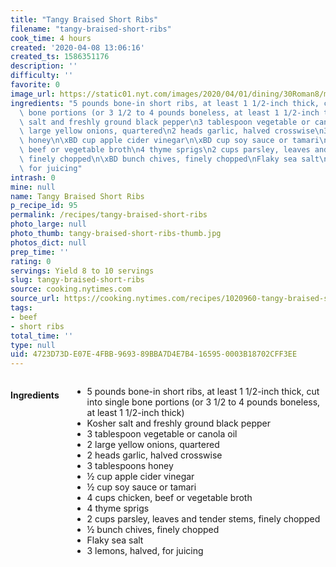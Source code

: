 ```yaml
---
title: "Tangy Braised Short Ribs"
filename: "tangy-braised-short-ribs"
cook_time: 4 hours
created: '2020-04-08 13:06:16'
created_ts: 1586351176
description: ''
difficulty: ''
favorite: 0
image_url: https://static01.nyt.com/images/2020/04/01/dining/30Roman8/merlin_170265405_0a959f02-2f74-41cc-aaa8-0308f3619ce9-articleLarge.jpg
ingredients: "5 pounds bone-in short ribs, at least 1 1/2-inch thick, cut into single\
  \ bone portions (or 3 1/2 to 4 pounds boneless, at least 1 1/2-inch thick)\nKosher\
  \ salt and freshly ground black pepper\n3 tablespoon vegetable or canola oil\n2\
  \ large yellow onions, quartered\n2 heads garlic, halved crosswise\n3 tablespoons\
  \ honey\n\xBD cup apple cider vinegar\n\xBD cup soy sauce or tamari\n4 cups chicken,\
  \ beef or vegetable broth\n4 thyme sprigs\n2 cups parsley, leaves and tender stems,\
  \ finely chopped\n\xBD bunch chives, finely chopped\nFlaky sea salt\n3 lemons, halved,\
  \ for juicing"
intrash: 0
mine: null
name: Tangy Braised Short Ribs
p_recipe_id: 95
permalink: /recipes/tangy-braised-short-ribs
photo_large: null
photo_thumb: tangy-braised-short-ribs-thumb.jpg
photos_dict: null
prep_time: ''
rating: 0
servings: Yield 8 to 10 servings
slug: tangy-braised-short-ribs
source: cooking.nytimes.com
source_url: https://cooking.nytimes.com/recipes/1020960-tangy-braised-short-ribs?action=click&module=Global%20Search%20Recipe%20Card&pgType=search&rank=1
tags:
- beef
- short ribs
total_time: ''
type: null
uid: 4723D73D-E07E-4FBB-9693-89BBA7D4E7B4-16595-0003B18702CFF3EE
---
```

<div class="large-8 medium-7 columns" id="writeup">	</div><!-- #writeup -->
</div><!-- #row-one -->
<div class="row" id="row-two">	<div class="medium-4 small-5 columns" id="ingredients"><h4>Ingredients</h4><div class="box box-ingredients content"><ul>
<li>5 pounds bone-in short ribs, at least 1 1/2-inch thick, cut into single bone portions (or 3 1/2 to 4 pounds boneless, at least 1 1/2-inch thick)</li>
<li>Kosher salt and freshly ground black pepper</li>
<li>3 tablespoon vegetable or canola oil</li>
<li>2 large yellow onions, quartered</li>
<li>2 heads garlic, halved crosswise</li>
<li>3 tablespoons honey</li>
<li>½ cup apple cider vinegar</li>
<li>½ cup soy sauce or tamari</li>
<li>4 cups chicken, beef or vegetable broth</li>
<li>4 thyme sprigs</li>
<li>2 cups parsley, leaves and tender stems, finely chopped</li>
<li>½ bunch chives, finely chopped</li>
<li>Flaky sea salt</li>
<li>3 lemons, halved, for juicing</li>
</ul>
</div>	</div>	<div class="medium-6 small-7 columns" id="directions">	</div>